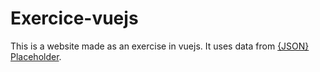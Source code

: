 # Exercice-vuejs

This is a website made as an exercise in vuejs. It uses data from [{JSON} Placeholder](https://jsonplaceholder.typicode.com/).
